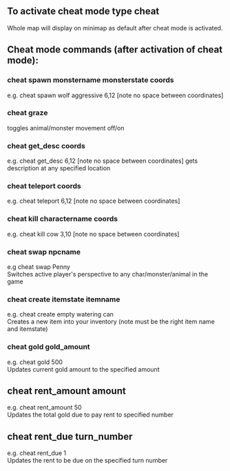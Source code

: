 ## To activate cheat mode type cheat
Whole map will display on minimap as default after cheat mode is activated.

## Cheat mode commands (after activation of cheat mode):

### cheat spawn monstername monsterstate coords 
e.g. cheat spawn wolf aggressive 6,12 [note no space between coordinates]

### cheat graze 
toggles animal/monster movement off/on

### cheat get_desc coords
e.g. cheat get_desc 6,12 [note no space between coordinates]
gets description at any specified location

### cheat teleport coords
e.g. cheat teleport 6,12 [note no space between coordinates]

### cheat kill charactername coords
e.g. cheat kill cow 3,10 [note no space between coordinates]

### cheat swap npcname
e.g cheat swap Penny <br>
Switches active player's perspective to any char/monster/animal in the game

### cheat create itemstate itemname
e.g. cheat create empty watering can <br>
Creates a new item into your inventory (note must be the right item name and itemstate)

### cheat gold gold_amount
e.g. cheat gold 500 <br>
Updates current gold amount to the specified amount

## cheat rent_amount amount
e.g. cheat rent_amount 50 <br>
Updates the total gold due to pay rent to specified number

## cheat rent_due turn_number
e.g. cheat rent_due 1 <br>
Updates the rent to be due on the specified turn number
